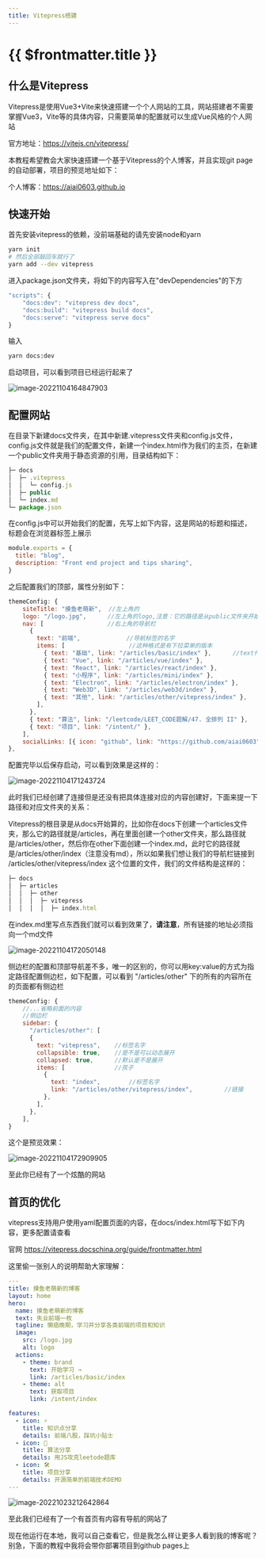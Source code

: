 ```yaml
---
title: Vitepress搭建
---
```


# {{ $frontmatter.title }}

## 什么是Vitepress

Vitepress是使用Vue3+Vite来快速搭建一个个人网站的工具，网站搭建者不需要掌握Vue3，Vite等的具体内容，只需要简单的配置就可以生成Vue风格的个人网站

官方地址：https://vitejs.cn/vitepress/ 



本教程希望教会大家快速搭建一个基于Vitepress的个人博客，并且实现git page的自动部署，项目的预览地址如下：

个人博客：https://aiai0603.github.io





## 快速开始

首先安装vitepress的依赖，没前端基础的请先安装node和yarn

```bash
yarn init
# 然后全部敲回车就行了
yarn add --dev vitepress
```

进入package.json文件夹，将如下的内容写入在"devDependencies"的下方

```javascript
"scripts": {
    "docs:dev": "vitepress dev docs",
    "docs:build": "vitepress build docs",
    "docs:serve": "vitepress serve docs"
}
```

输入

```bash
yarn docs:dev
```

启动项目，可以看到项目已经运行起来了

![image-20221104164847903](/image-20221104164847903.png)



## 配置网站

在目录下新建docs文件夹，在其中新建.vitepress文件夹和config.js文件，config.js文件就是我们的配置文件，新建一个index.html作为我们的主页，在新建一个public文件夹用于静态资源的引用，目录结构如下：

```javascript
├─ docs
│  ├─ .vitepress
│  │  └─ config.js
│  ├─ public 
│  └─ index.md
└─ package.json
```

在config.js中可以开始我们的配置，先写上如下内容，这是网站的标题和描述，标题会在浏览器标签上展示

```javascript
module.exports = {
  title: "blog",
  description: "Front end project and tips sharing",
}
```

之后配置我们的顶部，属性分别如下：

```javascript
themeConfig: {
    siteTitle: "摸鱼老萌新",  //左上角的
    logo: "/logo.jpg",      //左上角的logo,注意：它的路径是从public文件夹开始的，所以这里引用的是public/logo.jpg这张图
    nav: [                  //右上角的导航栏
      {
        text: "前端",             //导航标签的名字
        items: [                  //这种格式是有下拉菜单的版本
          { text: "基础", link: "/articles/basic/index" },      //text代表每一项的名字，link是连接的位置
          { text: "Vue", link: "/articles/vue/index" },
          { text: "React", link: "/articles/react/index" },
          { text: "小程序", link: "/articles/mini/index" },
          { text: "Electron", link: "/articles/electron/index" },
          { text: "Web3D", link: "/articles/web3d/index" },
          { text: "其他", link: "/articles/other/vitepress/index" },
        ],
      },
      { text: "算法", link: "/leetcode/LEET_CODE题解/47. 全排列 II" },   //这种是没有下拉菜单的版本
      { text: "项目", link: "/intent/" },
    ],  
    socialLinks: [{ icon: "github", link: "https://github.com/aiai0603" }],       //右上角的社交标签，支持多种icon，具体可以查询官网，反正没有QQ和微信，放个git差不多意思意思就行了
},
```

配置完毕以后保存启动，可以看到效果是这样的：

![image-20221104171243724](/image-20221104171243724.png)

此时我们已经创建了连接但是还没有把具体连接对应的内容创建好，下面来提一下路径和对应文件夹的关系：

Vitepress的根目录是从docs开始算的，比如你在docs下创建一个articles文件夹，那么它的路径就是/articles，再在里面创建一个other文件夹，那么路径就是/articles/other，然后你在other下面创建一个index.md，此时它的路径就是/articles/other/index（注意没有md），所以如果我们想让我们的导航栏链接到 /articles/other/vitepress/index 这个位置的文件，我们的文件结构是这样的：

```javascript
├─ docs
│  ├─ articles
│  │  ├─ other
│  │  │  ├─ vitepress
│  │  │  │  ├─ index.html
```

在index.md里写点东西我们就可以看到效果了，**请注意**，所有链接的地址必须指向一个md文件

![image-20221104172050148](/image-20221104172050148.png)

侧边栏的配置和顶部导航差不多，唯一的区别的，你可以用key:value的方式为指定路径配置侧边栏，如下配置，可以看到 "/articles/other" 下的所有的内容所在的页面都有侧边栏

```javascript
themeConfig: {
    //...省略前面的内容
    //侧边栏
    sidebar: {
      "/articles/other": [
      {
        text: "vitepress",    //标签名字
        collapsible: true,    //是不是可以动态展开
        collapsed: true,      //默认是不是展开
        items: [              //孩子
          {
            text: "index",        //标签名字
            link: "/articles/other/vitepress/index",         //链接
          },
        ],
      },
    ],
}
```

这个是预览效果：

![image-20221104172909905](/image-20221104172909905.png)

至此你已经有了一个炫酷的网站



## 首页的优化

vitepress支持用户使用yaml配置页面的内容，在docs/index.html写下如下内容，更多配置请查看

官网 https://vitepress.docschina.org/guide/frontmatter.html

这里偷一张别人的说明帮助大家理解：

```yaml
---
title: 摸鱼老萌新的博客
layout: home
hero:
  name: 摸鱼老萌新的博客
  text: 失业前端一枚
  tagline: 懒癌晚期，学习并分享各类前端的项目和知识
  image:
    src: /logo.jpg
    alt: logo
  actions:
    - theme: brand
      text: 开始学习 →
      link: /articles/basic/index
    - theme: alt
      text: 获取项目
      link: /intent/index

features:
  - icon: ⚡️
    title: 知识点分享
    details: 前端八股，踩坑小贴士
  - icon: 🖖
    title: 算法分享
    details: 用JS攻克leetode题库
  - icon: 🛠️
    title: 项目分享
    details: 开源简单的前端技术DEMO
---
```

![image-20221023212642864](https://tva1.sinaimg.cn/large/008vxvgGgy1h7fjn0fh5fj31kt0u0wj9.jpg)

至此我们已经有了一个有首页有内容有导航的网站了

现在他运行在本地，我可以自己查看它，但是我怎么样让更多人看到我的博客呢？别急，下面的教程中我将会带你部署项目到github pages上
